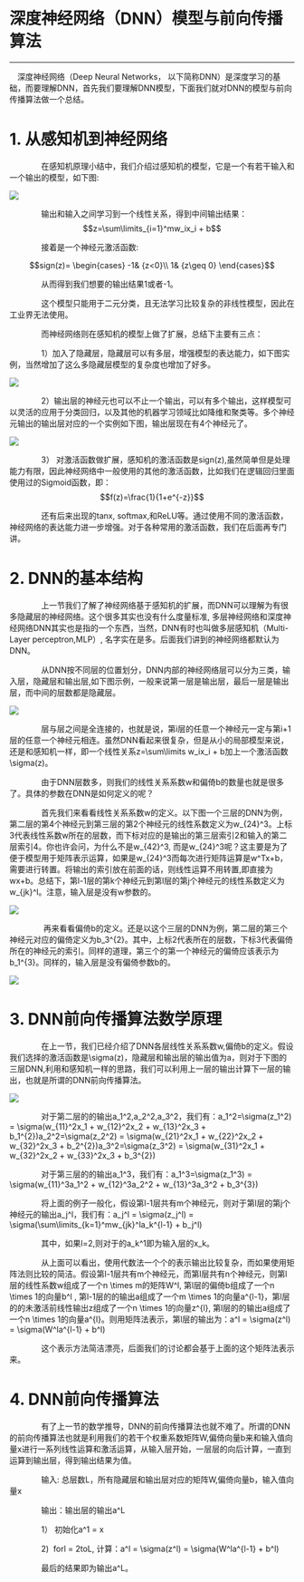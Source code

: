 # 深度神经网络（DNN）模型与前向传播算法

---

　深度神经网络（Deep Neural Networks， 以下简称DNN）是深度学习的基础，而要理解DNN，首先我们要理解DNN模型，下面我们就对DNN的模型与前向传播算法做一个总结。

# 1. 从感知机到神经网络

　　　　在感知机原理小结中，我们介绍过感知机的模型，它是一个有若干输入和一个输出的模型，如下图:

![](http://images2015.cnblogs.com/blog/1042406/201702/1042406-20170220110637351-839081092.png)

　　　　输出和输入之间学习到一个线性关系，得到中间输出结果：$$z=\sum\limits_{i=1}^mw_ix_i + b$$

　　　　接着是一个神经元激活函数:

$$sign(z)= \begin{cases} -1& {z<0}\\ 1& {z\geq 0} \end{cases}$$

　　　　从而得到我们想要的输出结果1或者-1。

　　　　这个模型只能用于二元分类，且无法学习比较复杂的非线性模型，因此在工业界无法使用。

　　　　而神经网络则在感知机的模型上做了扩展，总结下主要有三点：

　　　　1）加入了隐藏层，隐藏层可以有多层，增强模型的表达能力，如下图实例，当然增加了这么多隐藏层模型的复杂度也增加了好多。

![](http://images2015.cnblogs.com/blog/1042406/201702/1042406-20170220111519210-2096738104.png)

　　　　2）输出层的神经元也可以不止一个输出，可以有多个输出，这样模型可以灵活的应用于分类回归，以及其他的机器学习领域比如降维和聚类等。多个神经元输出的输出层对应的一个实例如下图，输出层现在有4个神经元了。

![](http://images2015.cnblogs.com/blog/1042406/201702/1042406-20170220122136538-2002639053.png)

　　　　3） 对激活函数做扩展，感知机的激活函数是sign\(z\),虽然简单但是处理能力有限，因此神经网络中一般使用的其他的激活函数，比如我们在逻辑回归里面使用过的Sigmoid函数，即：$$f(z)=\frac{1}{1+e^{-z}}$$

　　　　还有后来出现的tanx, softmax,和ReLU等。通过使用不同的激活函数，神经网络的表达能力进一步增强。对于各种常用的激活函数，我们在后面再专门讲。

# 2. DNN的基本结构

　　　　上一节我们了解了神经网络基于感知机的扩展，而DNN可以理解为有很多隐藏层的神经网络。这个很多其实也没有什么度量标准, 多层神经网络和深度神经网络DNN其实也是指的一个东西，当然，DNN有时也叫做多层感知机（Multi-Layer perceptron,MLP）, 名字实在是多。后面我们讲到的神经网络都默认为DNN。

　　　　从DNN按不同层的位置划分，DNN内部的神经网络层可以分为三类，输入层，隐藏层和输出层,如下图示例，一般来说第一层是输出层，最后一层是输出层，而中间的层数都是隐藏层。

![](http://images2015.cnblogs.com/blog/1042406/201702/1042406-20170220122323148-1704308672.png)

　　　　层与层之间是全连接的，也就是说，第i层的任意一个神经元一定与第i+1层的任意一个神经元相连。虽然DNN看起来很复杂，但是从小的局部模型来说，还是和感知机一样，即一个线性关系z=\sum\limits w\_ix\_i + b加上一个激活函数\sigma\(z\)。

　　　　由于DNN层数多，则我们的线性关系系数w和偏倚b的数量也就是很多了。具体的参数在DNN是如何定义的呢？

　　　　首先我们来看看线性关系系数w的定义。以下图一个三层的DNN为例，第二层的第4个神经元到第三层的第2个神经元的线性系数定义为w\_{24}^3。上标3代表线性系数w所在的层数，而下标对应的是输出的第三层索引2和输入的第二层索引4。你也许会问，为什么不是w\_{42}^3, 而是w\_{24}^3呢？这主要是为了便于模型用于矩阵表示运算，如果是w\_{24}^3而每次进行矩阵运算是w^Tx+b，需要进行转置。将输出的索引放在前面的话，则线性运算不用转置,即直接为wx+b。总结下，第l-1层的第k个神经元到第l层的第j个神经元的线性系数定义为w\_{jk}^l。注意，输入层是没有w参数的。

![](http://images2015.cnblogs.com/blog/1042406/201702/1042406-20170220134346179-1092973493.png)

 　　　　再来看看偏倚b的定义。还是以这个三层的DNN为例，第二层的第三个神经元对应的偏倚定义为b\_3^{2}。其中，上标2代表所在的层数，下标3代表偏倚所在的神经元的索引。同样的道理，第三个的第一个神经元的偏倚应该表示为b\_1^{3}。同样的，输入层是没有偏倚参数b的。

![](http://images2015.cnblogs.com/blog/1042406/201702/1042406-20170220135433710-1242346730.png)

# 3. DNN前向传播算法数学原理

　　　　在上一节，我们已经介绍了DNN各层线性关系系数w,偏倚b的定义。假设我们选择的激活函数是\sigma\(z\)，隐藏层和输出层的输出值为a，则对于下图的三层DNN,利用和感知机一样的思路，我们可以利用上一层的输出计算下一层的输出，也就是所谓的DNN前向传播算法。

![](http://images2015.cnblogs.com/blog/1042406/201702/1042406-20170220142015116-1152957081.png)

　　　　对于第二层的的输出a\_1^2,a\_2^2,a\_3^2，我们有：a\_1^2=\sigma\(z\_1^2\) = \sigma\(w\_{11}^2x\_1 + w\_{12}^2x\_2 + w\_{13}^2x\_3 + b\_1^{2}\)a\_2^2=\sigma\(z\_2^2\) = \sigma\(w\_{21}^2x\_1 + w\_{22}^2x\_2 + w\_{32}^2x\_3 + b\_2^{2}\)a\_3^2=\sigma\(z\_3^2\) = \sigma\(w\_{31}^2x\_1 + w\_{32}^2x\_2 + w\_{33}^2x\_3 + b\_3^{2}\)

　　　　对于第三层的的输出a\_1^3，我们有：a\_1^3=\sigma\(z\_1^3\) = \sigma\(w\_{11}^3a\_1^2 + w\_{12}^3a\_2^2 + w\_{13}^3a\_3^2 + b\_3^{3}\)

　　　　将上面的例子一般化，假设第l-1层共有m个神经元，则对于第l层的第j个神经元的输出a\_j^l，我们有：a\_j^l = \sigma\(z\_j^l\) = \sigma\(\sum\limits\_{k=1}^mw\_{jk}^la\_k^{l-1} + b\_j^l\)

　　　　其中，如果l=2,则对于的a\_k^1即为输入层的x\_k。

　　　　从上面可以看出，使用代数法一个个的表示输出比较复杂，而如果使用矩阵法则比较的简洁。假设第l-1层共有m个神经元，而第l层共有n个神经元，则第l层的线性系数w组成了一个n \times m的矩阵W^l, 第l层的偏倚b组成了一个n \times 1的向量b^l , 第l-1层的的输出a组成了一个m \times 1的向量a^{l-1}，第l层的的未激活前线性输出z组成了一个n \times 1的向量z^{l}, 第l层的的输出a组成了一个n \times 1的向量a^{l}。则用矩阵法表示，第l层的输出为：a^l = \sigma\(z^l\) = \sigma\(W^la^{l-1} + b^l\)

　　　　这个表示方法简洁漂亮，后面我们的讨论都会基于上面的这个矩阵法表示来。

# 4. DNN前向传播算法

　　　　有了上一节的数学推导，DNN的前向传播算法也就不难了。所谓的DNN的前向传播算法也就是利用我们的若干个权重系数矩阵W,偏倚向量b来和输入值向量x进行一系列线性运算和激活运算，从输入层开始，一层层的向后计算，一直到运算到输出层，得到输出结果为值。

　　　　输入: 总层数L，所有隐藏层和输出层对应的矩阵W,偏倚向量b，输入值向量x

　　　　输出：输出层的输出a^L

　　　　1） 初始化a^1 = x

　　　　2\)  forl = 2toL, 计算：a^l = \sigma\(z^l\) = \sigma\(W^la^{l-1} + b^l\)

　　　　最后的结果即为输出a^L。

